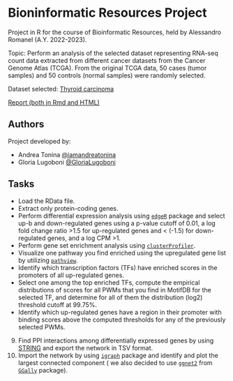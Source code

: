 # Bioninformatic Resources Project

Project in R for the course of Bioinformatic Resources, held by Alessandro Romanel (A.Y. 2022-2023).

Topic: Perform an analysis of the selected dataset representing RNA-seq count data extracted from different cancer datasets from the Cancer Genome Atlas (TCGA).  From the original TCGA data, 50 cases (tumor samples) and 50 controls (normal samples) were randomly selected.

Dataset selected: [Thyroid carcinoma](https://github.com/iamandreatonina/Binoformatic_resources/tree/main/file)

[Report (both in Rmd and HTML) ](https://github.com/iamandreatonina/Binoformatic_resources/edit/main/Report)

## Authors 

Project developed by:
 * Andrea Tonina [@iamandreatonina](https://github.com/iamandreatonina)
 * Gloria Lugoboni [@GloriaLugoboni](https://github.com/GloriaLugoboni)

## Tasks 

* Load the RData file.
* Extract only protein-coding genes.
* Perform differential expression analysis using [`edgeR`](https://bioconductor.org/packages/release/bioc/html/edgeR.html) package and select up-b and down-regulated genes using a p-value cutoff of 0.01, a log fold change ratio >1.5 for up-regulated genes and < (-1.5) for down-regulated genes, and a log CPM >1.
* Perform gene set enrichment analysis using [`clusterProfiler`](https://bioconductor.org/packages/release/bioc/html/clusterProfiler.html).
* Visualize one pathway you find enriched using the upregulated gene list by utilizing [`pathview`](9https://www.bioconductor.org/packages/release/bioc/html/pathview.html).
* Identify which transcription factors (TFs) have enriched scores in the promoters of all up-regulated genes.
* Select one among the top enriched TFs, compute the empirical distributions of scores for all PWMs that you find in MotifDB for the selected TF, and determine for all of them the distribution (log2) threshold cutoff at 99.75%.
* Identify which up-regulated genes have a region in their promoter with binding scores above the computed thresholds for any of the previously selected PWMs.
9. Find PPI interactions among differentially expressed genes by using [STRING](https://string-db.org/) and export the network in TSV format.
10. Import the network by using [`igraph`](https://cran.r-project.org/web/packages/igraph/index.html) package and identify and plot the largest connected component ( we also decided to use [`ggnet2`](https://ggobi.github.io/ggally/reference/ggnet2.html) from [`GGally`](https://cran.r-project.org/web/packages/GGally/index.html) package).  

